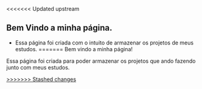 <<<<<<< Updated upstream
## Bem Vindo a minha página.

- Essa página foi criada com o intuito de armazenar os projetos de meus estudos.
=======
Bem vindo a minha página!

Essa página foi criada para poder armazenar os projetos que ando fazendo junto com meus estudos.

<a href="">
>>>>>>> Stashed changes
